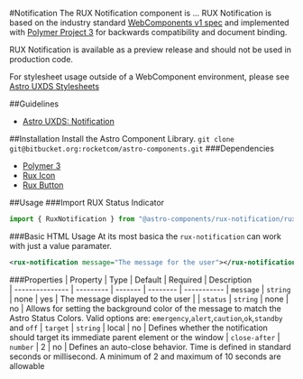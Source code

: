 #Notification
The RUX Notification component is … RUX Notification is based on the industry standard [WebComponents v1 spec](https://html.spec.whatwg.org/multipage/custom-elements.html) and implemented with [Polymer Project 3](https://www.polymer-project.org) for backwards compatibility and document binding.

RUX Notification is available as a preview release and should not be used in production code.

For stylesheet usage outside of a WebComponent environment, please see [Astro UXDS Stylesheets](https://bitbucket.org/rocketcom/astro-styles)

##Guidelines

* [Astro UXDS: Notification](http://www.astrouxds.com/library/notification)

##Installation
Install the Astro Component Library.
`git clone git@bitbucket.org:rocketcom/astro-components.git`
###Dependencies

* [Polymer 3](https://www.polymer-project.com)
* [Rux Icon](https://bitbucket.org/rocketcom/astro-components/src/master/src/astro-components/rux-icon/)
* [Rux Button](https://bitbucket.org/rocketcom/astro-components/src/master/src/astro-components/rux-button/)

##Usage
###Import RUX Status Indicator

```javascript
import { RuxNotification } from "@astro-components/rux-notification/rux-notification.js";
```

###Basic HTML Usage
At its most basica the `rux-notification` can work with just a value paramater.

```xml
<rux-notification message="The message for the user"></rux-notification>
```

###Properties
| Property | Type | Default | Required | Description  
| --------------- | --------- | ------- | -------- | -----------
| `message` | `string` | none | yes | The message displayed to the user |
| `status` | `string` | none | no | Allows for setting the background color of the message to match the Astro Status Colors. Valid options are: `emergency`,`alert`,`caution`,`ok`,`standby` and `off`
| `target` | `string` | local | no | Defines whether the notification should target its immediate parent element or the window
| `close-after` | `number` | 2 | no | Defines an auto-close behavior. Time is defined in standard seconds or millisecond. A minimum of 2 and maximum of 10 seconds are allowable
